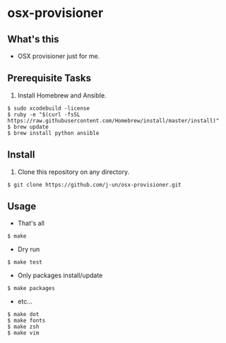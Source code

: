 # osx-provisioner

## What's this
* OSX provisioner just for me.

## Prerequisite Tasks
1. Install Homebrew and Ansible.
```
$ sudo xcodebuild -license
$ ruby -e "$(curl -fsSL https://raw.githubusercontent.com/Homebrew/install/master/install)"
$ brew update
$ brew install python ansible
```

## Install
1. Clone this repository on any directory.
```
$ git clone https://github.com/j-un/osx-provisioner.git
```

## Usage
* That's all
```
$ make
```

* Dry run
```
$ make test
```

* Only packages install/update
```
$ make packages
```

* etc...
```
$ make dot
$ make fonts
$ make zsh
$ make vim
```
